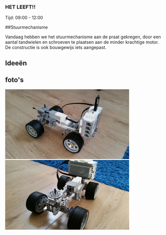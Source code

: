 ### HET LEEFT!!

Tijd: 09:00 - 12:00

##Stuurmechanisme

Vandaag hebben we het stuurmechanisme aan de praat gekregen, door een aantal tandwielen en schroeven te plaatsen aan de minder krachtige motor.
De constructie is ook  bouwgewijs iets aangepast.

## Ideeën

## foto's

<img src="images/foto_1.jpg" width="400" />

<img src="images/foto_2.jpg" width="400" />

